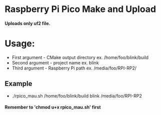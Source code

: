 # Raspberry Pi Pico Make and Upload
#### Uploads **only uf2** file.
# Usage:
  - First argument - CMake output directory ex. /home/foo/blink/build
  - Second argument - project name ex. blink
  - Third argument - Raspberry Pi path ex. /media/foo/RPI-RP2/
## Example
- ./rpico_mau.sh /home/foo/blink/build blink /media/foo/RPI-RP2

#### Remember to 'chmod u+x rpico_mau.sh' first
